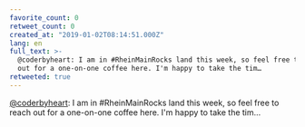 ```yaml
---
favorite_count: 0
retweet_count: 0
created_at: "2019-01-02T08:14:51.000Z"
lang: en
full_text: >-
  @coderbyheart: I am in #RheinMainRocks land this week, so feel free to reach
  out for a one-on-one coffee here. I'm happy to take the tim…
retweeted: true
---
```


[@coderbyheart](https://twitter.com/coderbyheart): I am in #RheinMainRocks land
this week, so feel free to reach out for a one-on-one coffee here. I'm happy to
take the tim…
